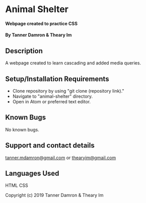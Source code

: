 # Animal Shelter

#### Webpage created to practice CSS

#### By Tanner Damron & Theary Im

## Description

A webpage created to learn cascading and added media queries.

## Setup/Installation Requirements

* Clone repository by using "git clone (repository link)."
* Navigate to "animal-shelter" directory.
* Open in Atom or preferred text editor.

## Known Bugs

No known bugs.

## Support and contact details

tanner.mdamron@gmail.com or thearyim@gmail.com

## Languages Used

HTML
CSS

Copyright (c) 2019 Tanner Damron & Theary Im

